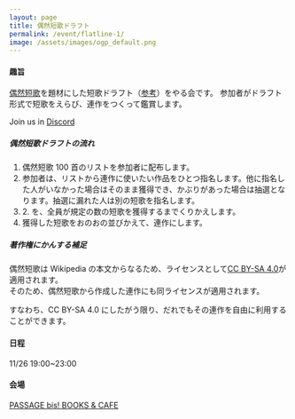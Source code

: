 ```yaml
---
layout: page
title: 偶然短歌ドラフト
permalink: /event/flatline-1/
image: /assets/images/ogp_default.png
---
```


#### 趣旨

[偶然短歌](https://x.com/g57577)を題材にした短歌ドラフト（[参考](https://tankaness.com/2020/03/18/rendora/)）をやる会です。
参加者がドラフト形式で短歌をえらび、連作をつくって鑑賞します。

Join us in <i class="fa-brands fa-discord"></i> [Discord](https://discord.gg/WyV2XHN6z2)

##### 偶然短歌ドラフトの流れ

1. 偶然短歌 100 首のリストを参加者に配布します。
2. 参加者は、リストから連作に使いたい作品をひとつ指名します。他に指名した人がいなかった場合はそのまま獲得でき、かぶりがあった場合は抽選となります。抽選に漏れた人は別の短歌を指名します。
3. 2\. を、全員が規定の数の短歌を獲得するまでくりかえします。
4. 獲得した短歌をおのおの並びかえて、連作にします。

##### 著作権にかんする補足

偶然短歌は Wikipedia の本文からなるため、ライセンスとして[CC BY-SA 4.0](https://creativecommons.org/licenses/by-sa/4.0/deed.ja)が適用されます。  
そのため、偶然短歌から作成した連作にも同ライセンスが適用されます。

すなわち、CC BY-SA 4.0 にしたがう限り、だれでもその連作を自由に利用することができます。

#### 日程

11/26 19:00~23:00

#### 会場

[PASSAGE bis! BOOKS & CAFE](https://maps.app.goo.gl/B7PyzZxTCvZpaeU48)
